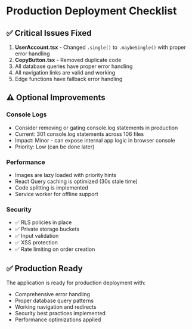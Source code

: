 # Production Deployment Checklist

## ✅ Critical Issues Fixed

1. **UserAccount.tsx** - Changed `.single()` to `.maybeSingle()` with proper error handling
2. **CopyButton.tsx** - Removed duplicate code
3. All database queries have proper error handling
4. All navigation links are valid and working
5. Edge functions have fallback error handling

## ⚠️ Optional Improvements

### Console Logs
- Consider removing or gating console.log statements in production
- Current: 301 console.log statements across 106 files
- Impact: Minor - can expose internal app logic in browser console
- Priority: Low (can be done later)

### Performance
- Images are lazy loaded with priority hints
- React Query caching is optimized (30s stale time)
- Code splitting is implemented
- Service worker for offline support

### Security
- ✅ RLS policies in place
- ✅ Private storage buckets
- ✅ Input validation
- ✅ XSS protection
- ✅ Rate limiting on order creation

## ✅ Production Ready

The application is ready for production deployment with:
- Comprehensive error handling
- Proper database query patterns
- Working navigation and redirects
- Security best practices implemented
- Performance optimizations applied

